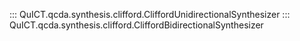 ::: QuICT.qcda.synthesis.clifford.CliffordUnidirectionalSynthesizer
::: QuICT.qcda.synthesis.clifford.CliffordBidirectionalSynthesizer
